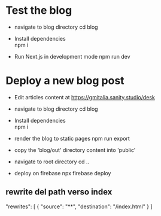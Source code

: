 
# Test the blog

- navigate to blog directory
    cd blog

- Install dependencies  
    npm i

- Run Next.js in development mode
    npm run dev

# Deploy a new blog post

- Edit articles content at
    https://gmitalia.sanity.studio/desk
    
- navigate to blog directory
    cd blog

- Install dependencies  
    npm i

- render the blog to static pages
    npm run export

- copy the 'blog/out' directory content into 'public'

- navigate to root directory
    cd ..
    
- deploy on firebase
    npx firebase deploy
  


## rewrite del path verso index
"rewrites": [
    {
    "source": "**",
    "destination": "/index.html"
    }
]